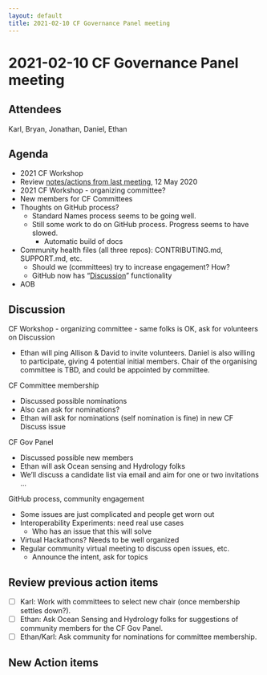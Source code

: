 ```yaml
---
layout: default
title: 2021-02-10 CF Governance Panel meeting
---
```

# 2021-02-10 CF Governance Panel meeting

## Attendees
Karl, Bryan, Jonathan, Daniel, Ethan

## Agenda
* 2021 CF Workshop
* Review [notes/actions from last meeting](http://cfconventions.org/Governance/GovPanel/2020-05-12-meeting.html), 12 May 2020
* 2021 CF Workshop - organizing committee?
* New members for CF Committees
* Thoughts on GitHub process?
  * Standard Names process seems to be going well.
  * Still some work to do on GitHub process. Progress seems to have slowed.
    * Automatic build of docs
* Community health files (all three repos): CONTRIBUTING.md, SUPPORT.md, etc.
  * Should we (committees) try to increase engagement? How?
  * GitHub now has “[Discussion](https://docs.github.com/en/discussions/quickstart)” functionality
* AOB

## Discussion
CF Workshop - organizing committee - same folks is OK, ask for volunteers on Discussion
* Ethan will ping Allison & David to invite volunteers. Daniel is also willing to participate, giving 4 potential initial members. Chair of the organising committee is TBD, and could be appointed by committee.

CF Committee membership
* Discussed possible nominations
* Also can ask for nominations?
* Ethan will ask for nominations (self nomination is fine) in new CF Discuss issue

CF Gov Panel
* Discussed possible new members
* Ethan will ask Ocean sensing and Hydrology folks
* We’ll discuss a candidate list via email and aim for one or two invitations …

GitHub process, community engagement
* Some issues are just complicated and people get worn out
* Interoperability Experiments: need real use cases
  * Who has an issue that this will solve
* Virtual Hackathons? Needs to be well organized
* Regular community virtual meeting to discuss open issues, etc.
  * Announce the intent, ask for topics

## Review previous action items
* [ ] Karl: Work with committees to select new chair (once membership settles down?).
* [ ] Ethan: Ask Ocean Sensing and Hydrology folks for suggestions of community members for the CF Gov Panel.
* [ ] Ethan/Karl: Ask community for nominations for committee membership.

## New Action items


